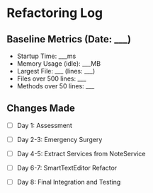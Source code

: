 # Refactoring Log

## Baseline Metrics (Date: ___)
- Startup Time: ___ms
- Memory Usage (idle): ___MB  
- Largest File: ___ (lines: ___)
- Files over 500 lines: ___
- Methods over 50 lines: ___

## Changes Made
- [ ] Day 1: Assessment
- [ ] Day 2-3: Emergency Surgery
- [ ] Day 4-5: Extract Services from NoteService
- [ ] Day 6-7: SmartTextEditor Refactor
- [ ] Day 8: Final Integration and Testing


